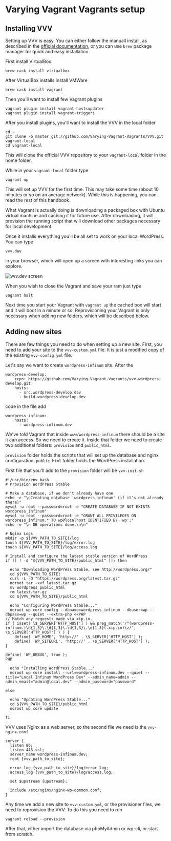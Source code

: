 # Varying Vagrant Vagrants setup

## Installing VVV

Setting up VVV is easy. You can either follow the manuall install, as described in the [official documentation](https://varyingvagrantvagrants.org/docs/en-US/), or you can use `brew` package manager for quick and easy installation.

First install VirtualBox

`brew cask install virtualbox`

After VirtualBox installs install VMWare

`brew cask install vagrant`

Then you'll want to install few Vagrant plugins

```
vagrant plugin install vagrant-hostsupdater
vagrant plugin install vagrant-triggers
```

After you install plugins, you'll want to install the VVV in the local folder

```
cd ~
git clone -b master git://github.com/Varying-Vagrant-Vagrants/VVV.git vagrant-local
cd vagrant-local
```

This will clone the official VVV repository to your `vagrant-local` folder in the home folder.

While in your `vagrant-local` folder type

`vagrant up`

This will set up VVV for the first time. This may take some time (about 10 minutes or so on an average network). While this is happening, you can read the rest of this handbook.

What Vagrant is actually doing is downloading a packaged box with Ubuntu virtual machine and caching it for future use. After downloading, it will provision the running script that will download other packages necessary for local development.

Once it installs everything you'll be all set to work on your local WordPress. You can type

`vvv.dev`

in your browser, which will open up a screen with interesting links you can explore.

![vvv.dev screen](https://github.com/dingo-d/wordpress-handbook/blob/master/images/vagrant.png)

When you wish to close the Vagrant and save your ram just type

`vagrant halt`

Next time you start your Vagrant with `vagrant up` the cached box will start and it will boot in a minute or so. Reprovisioning your Vagrant is only necessary when adding new folders, which will be described below.

## Adding new sites

There are few things you need to do when setting up a new site. First, you need to add your site to the `vvv-custom.yml` file. It is just a modified copy of the existing `vvv-config.yml` file.

Let's say we want to create `wordpress-infinum` site. After the

```
wordpress-develop:
    repo: https://github.com/Varying-Vagrant-Vagrants/vvv-wordpress-develop.git
    hosts:
      - src.wordpress-develop.dev
      - build.wordpress-develop.dev
```

code in the file add

```
wordpress-infinum:
    hosts:
      - wordpress-infinum.dev
```

We've told Vagrant that inside `www/wordpress-infinum` there should be a site it can access. So we need to create it. Inside that folder we need to create two additional folders: `provision` and `public_html`.

`provision` folder holds the scripts that will set up the database and nginx configuration. `public_html` folder holds the WordPress installation.

First file that you'll add to the `provision` folder will be `vvv-init.sh`

```
#!/usr/bin/env bash
# Provision WordPress Stable

# Make a database, if we don't already have one
echo -e "\nCreating database 'wordpress_infinum' (if it's not already there)"
mysql -u root --password=root -e "CREATE DATABASE IF NOT EXISTS wordpress_infinum"
mysql -u root --password=root -e "GRANT ALL PRIVILEGES ON wordpress_infinum.* TO wp@localhost IDENTIFIED BY 'wp';"
echo -e "\n DB operations done.\n\n"

# Nginx Logs
mkdir -p ${VVV_PATH_TO_SITE}/log
touch ${VVV_PATH_TO_SITE}/log/error.log
touch ${VVV_PATH_TO_SITE}/log/access.log

# Install and configure the latest stable version of WordPress
if [[ ! -d "${VVV_PATH_TO_SITE}/public_html" ]]; then

  echo "Downloading WordPress Stable, see http://wordpress.org/"
  cd ${VVV_PATH_TO_SITE}
  curl -L -O "https://wordpress.org/latest.tar.gz"
  noroot tar -xvf latest.tar.gz
  mv wordpress public_html
  rm latest.tar.gz
  cd ${VVV_PATH_TO_SITE}/public_html

  echo "Configuring WordPress Stable..."
  noroot wp core config --dbname=wordpress_infinum --dbuser=wp --dbpass=wp --quiet --extra-php <<PHP
// Match any requests made via xip.io.
if ( isset( \$_SERVER['HTTP_HOST'] ) && preg_match('/^(wordpress-infinum.)\d{1,3}\.\d{1,3}\.\d{1,3}\.\d{1,3}(.xip.io)\z/', \$_SERVER['HTTP_HOST'] ) ) {
    define( 'WP_HOME', 'http://' . \$_SERVER['HTTP_HOST'] );
    define( 'WP_SITEURL', 'http://' . \$_SERVER['HTTP_HOST'] );
}

define( 'WP_DEBUG', true );
PHP

  echo "Installing WordPress Stable..."
  noroot wp core install --url=wordpress-infinum.dev --quiet --title="Local Infinum WordPress Dev" --admin_name=admin --admin_email="admin@local.dev" --admin_password="password"

else

  echo "Updating WordPress Stable..."
  cd ${VVV_PATH_TO_SITE}/public_html
  noroot wp core update

fi
```

VVV uses Nginx as a web server, so the second file we need is the `vvv-nginx.conf`

```
server {
  listen 80;
  listen 443 ssl;
  server_name wordpress-infinum.dev;
  root {vvv_path_to_site};

  error_log {vvv_path_to_site}/log/error.log;
  access_log {vvv_path_to_site}/log/access.log;

  set $upstream {upstream};

  include /etc/nginx/nginx-wp-common.conf;
}
```

Any time we add a new site to `vvv-custom.yml`, or the provisioner files, we need to reprovision the VVV. To do this you need to run

`vagrant reload --provision`

After that, either import the database via phpMyAdmin or wp-cli, or start from scratch.


